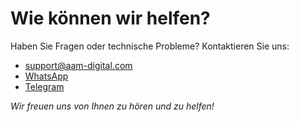 # Wie können wir helfen?
Haben Sie Fragen oder technische Probleme? Kontaktieren Sie uns:

- [support@aam-digital.com]()
- [WhatsApp](https://wa.me/491776181407)
- [Telegram](https://telegram.me/SebastianLeidig)

_Wir freuen uns von Ihnen zu hören und zu helfen!_
